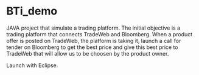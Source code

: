 # BTi_demo

JAVA project that simulate a trading platform.
The initial objective is a trading platform that connects TradeWeb and Bloomberg.
When a product offer is posted on TradeWeb, the platform is taking it, launch a call for tender on Bloomberg to get the best price and give this best price to TradeWeb that will allow us to be choosen by the product owner.

Launch with Eclipse.
